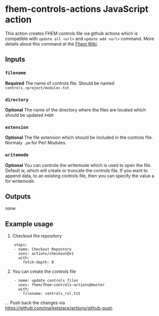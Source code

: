# fhem-controls-actions JavaScript action

This action creates FHEM controls file via github actions which is compatible with `update all <url>` and `update add <url>` command.
More details about this command at the [Fhem Wiki](https://wiki.fhem.de/wiki/Update#update_all).

## Inputs

### `filename`

**Required** The name of controls file. Should be named `controls_<project/module>.txt`

### `directory`

**Optional** The name of the directory where the files are located which should be updated `FHEM`

### `extension`

**Optional** The file extension which should be included in the controls file. Normaly `.pm` for Perl Modules.

### `writemode`

**Optional** You can controle the writemode which is used to open the file. Default w, which will create or truncate the controls file.
If you want to append data, to an existing controls file, then you can specify the value a for writemode.

## Outputs
none

## Example usage
1. Checkout the repository

```
    steps: 
    - name: Checkout Repostory
      uses: actions/checkout@v1
      with:
        fetch-depth: 0

```

2. You can create the controls file
```
    - name: update controls files
      uses: fhem/fhem-controls-actions@master
      with:
        filename: controls_rsl.txt 
```
...
Push back the changes via https://github.com/marketplace/actions/github-push

